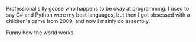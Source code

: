 Professional silly goose who happens to be okay at programming. I used to say C# and Python were my best languages, but then I got obsessed with a children's game from 2009, and now I mainly do assembly.

Funny how the world works.

<!--
**Chesyon/Chesyon** is a ✨ _special_ ✨ repository because its `README.md` (this file) appears on your GitHub profile.
-->
